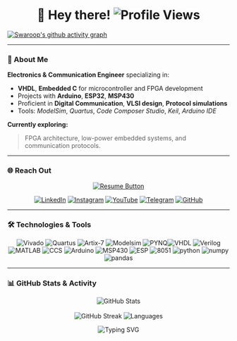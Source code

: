 <!-- HEADER -->
<h1 align="center">👋 Hey there! <img src="https://komarev.com/ghpvc/?username=S2Sofficial&style=for-the-badge" alt="Profile Views"></h1>


[![Swaroop's github activity graph](https://github-readme-activity-graph.vercel.app/graph?username=S2Sofficial&bg_color=1a1b27&color=23d18b&line=00ff00&point=ffffff&area=true&hide_border=true)](https://github.com/S2Sofficial)

---

### 🧠 About Me
**Electronics & Communication Engineer** specializing in:
- **VHDL**, **Embedded C** for microcontroller and FPGA development  
- Projects with **Arduino**, **ESP32**, **MSP430**  
- Proficient in **Digital Communication**, **VLSI design**, **Protocol simulations**  
- Tools: *ModelSim*, *Quartus*, *Code Composer Studio*, *Keil*, *Arduino IDE*

**Currently exploring:**  
> FPGA architecture, low-power embedded systems, and communication protocols.

---

### 🌐 Reach Out
<p align="center">
  <a href="https://S2sofficial.github.io/eceresume" target="_blank">
    <img src="https://img.shields.io/badge/View%20My%20Resume-0078D6?style=for-the-badge&logo=read-the-docs&logoColor=white" alt="Resume Button"/>
  </a>
</p>


<p align="center">
  <a href="https://linkedin.com/in/swaroop2sky"><img src="https://img.shields.io/badge/LinkedIn-0077B5?style=for-the-badge&logo=linkedin&logoColor=white" alt="LinkedIn"></a>
  <a href="https://instagram.com/swaroop2sky"><img src="https://img.shields.io/badge/Instagram-E4405F?style=for-the-badge&logo=instagram&logoColor=white" alt="Instagram"></a>
  <a href="https://www.youtube.com/c/swaroop2sky"><img src="https://img.shields.io/badge/YouTube-FF0000?style=for-the-badge&logo=youtube&logoColor=white" alt="YouTube"></a>
  <a href="https://t.me/swaroop2sky"><img src="https://img.shields.io/badge/Telegram-2CA5E0?style=for-the-badge&logo=telegram&logoColor=white"  alt="Telegram"></a>
  <a href="https://github.com/S2Sofficial"><img src="https://img.shields.io/badge/GitHub-181717?style=for-the-badge&logo=github&logoColor=white" alt="GitHub"></a>
</p>


---

### 🛠 Technologies & Tools
<p align="center">
  <!-- FPGA Platforms & Devices -->
  <img src="https://img.shields.io/badge/Xilinx Vivado-000000?style=for-the-badge&logoColor=white" alt="Vivado"/>
  <img src="https://img.shields.io/badge/Quartus Prime-2F3C7E?style=for-the-badge&logoColor=white" alt="Quartus"/>
  <img src="https://img.shields.io/badge/Artix--7-FF4F00?style=for-the-badge&logoColor=white" alt="Artix-7"/>
  <img src="https://img.shields.io/badge/Modelsim Simulator-005498?style=for-the-badge&logoColor=white" alt="Modelsim"/>
  <img src="https://img.shields.io/badge/PYNQ-8E24AA?style=for-the-badge&logoColor=white" alt="PYNQ"/
  <br/><img src="https://img.shields.io/badge/VHDL-000000?style=for-the-badge&logoColor=white" alt="VHDL"/>
  <img src="https://img.shields.io/badge/Verilog-5B9BD5?style=for-the-badge&logoColor=white" alt="Verilog"/>
  <!-- Tools & IDEs -->
  <br/><img src="https://img.shields.io/badge/MATLAB-0076A8?style=for-the-badge&logoColor=white" alt="MATLAB"/>
  <img src="https://img.shields.io/badge/Code_Composer_Studio-FF7F00?style=for-the-badge&logoColor=white" alt="CCS"/>
  <img src="https://img.shields.io/badge/Arduino-00979D?style=for-the-badge&logo=arduino&logoColor=white" alt="Arduino"/>
  <img src="https://img.shields.io/badge/MSP430-F00000?style=for-the-badge&logo=texasinstruments&logoColor=white" alt="MSP430"/>
  <img src="https://img.shields.io/badge/ESP8266-323232?style=for-the-badge&logo=espressif&logoColor=white" alt="ESP"/>
  <img src="https://img.shields.io/badge/8051-323d32?style=for-the-badge" alt="8051"/>
  <img src="https://img.shields.io/badge/python-3670A0?style=for-the-badge&logo=python&logoColor=ffdd54" alt="python"/>
  <img src="https://img.shields.io/badge/numpy-%23013243.svg?style=for-the-badge&logo=numpy&logoColor=white" alt="numpy"/>
  <img src="https://img.shields.io/badge/pandas-%23150458.svg?style=for-the-badge&logo=pandas&logoColor=white" alt="pandas"/>
</p>

---

### 📊 GitHub Stats & Activity

<div align="center">
  <img src="https://github-readme-stats.vercel.app/api?username=s2sofficial&show_icons=true&theme=radical" alt="GitHub Stats" />
  <br><br>
  <img src="https://github-readme-streak-stats.herokuapp.com?user=S2Sofficial&theme=dark&hide_border=true&date_format=j%20M%20Y" alt="GitHub Streak" />
  <img src="https://github-readme-stats.vercel.app/api/top-langs/?username=s2sofficial&layout=compact&title_color=33f720&text_color=ffffff&bg_color=000000&hide_border=true&langs_count=8" alt="Languages">
</div>

<p align="center">
  <img src="https://readme-typing-svg.herokuapp.com?font=Macondo&center=true&vCenter=true&lines=Keep+building+your+hardware!;Electronics+is+cool+isn't+it;Stay+curious+and+creative!" alt="Typing SVG"/>
</p>
